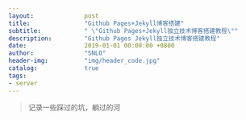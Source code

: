 ```yaml
---
layout:              post
title:               "Github Pages+Jekyll博客搭建"
subtitle:            " \"Github Pages+Jekyll独立技术博客搭建教程\""
description:         "Github Pages Jekyll独立技术博客搭建教程"
date:                2019-01-01 00:00:00 +0800
author:              "SNLO"
header-img:          "img/header_code.jpg"
catalog:             true
tags:
- server
---
```


> 记录一些踩过的坑，躺过的河